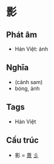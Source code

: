 # 影

## Phát âm
* Hán Việt: ảnh

## Nghĩa
* (cảnh sam)
* bóng, ảnh

## Tags
* Hán Việt

## Cấu trúc
* 影 = [景](景.md) [彡](彡.md)

<script>window.HANZI_FIELD='影';</script>